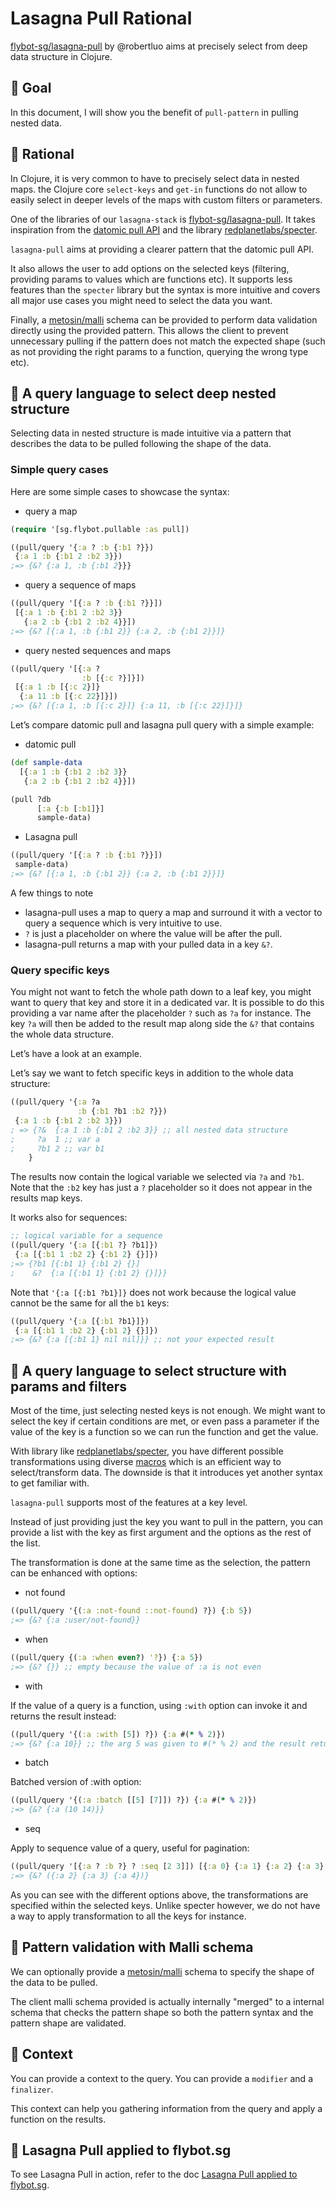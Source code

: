 # Lasagna Pull Rational

[flybot-sg/lasagna-pull](https://github.com/flybot-sg/lasagna-pull) by @robertluo aims at precisely select from deep data structure in Clojure.

## 🔸 Goal

In this document, I will show you the benefit of `pull-pattern` in pulling nested data.

## 🔸 Rational

In Clojure, it is very common to have to precisely select data in nested maps. the Clojure core `select-keys` and `get-in` functions do not allow to easily select in deeper levels of the maps with custom filters or parameters.

One of the libraries of our `lasagna-stack` is [flybot-sg/lasagna-pull](https://github.com/flybot-sg/lasagna-pull). It takes inspiration from the [datomic pull API](https://docs.datomic.com/on-prem/query/pull.html) and the library [redplanetlabs/specter](https://github.com/redplanetlabs/specter).

`lasagna-pull` aims at providing a clearer pattern that the datomic pull API.

It also allows the user to add options on the selected keys (filtering, providing params to values which are functions etc). It supports less features than the `specter` library but the syntax is more intuitive and covers all major use cases you might need to select the data you want.

Finally, a [metosin/malli](https://github.com/metosin/malli) schema can be provided to perform data validation directly using the provided pattern. This allows the client to prevent unnecessary pulling if the pattern does not match the expected shape (such as not providing the right params to a function, querying the wrong type etc).

## 🔸 A query language to select deep nested structure

Selecting data in nested structure is made intuitive via a pattern that describes the data to be pulled following the shape of the data.

### Simple query cases

Here are some simple cases to showcase the syntax:

- query a map

```clojure
(require '[sg.flybot.pullable :as pull])

((pull/query '{:a ? :b {:b1 ?}})
 {:a 1 :b {:b1 2 :b2 3}})
;=> {&? {:a 1, :b {:b1 2}}}
```

- query a sequence of maps

```clojure
((pull/query '[{:a ? :b {:b1 ?}}])
 [{:a 1 :b {:b1 2 :b2 3}}
   {:a 2 :b {:b1 2 :b2 4}}])
;=> {&? [{:a 1, :b {:b1 2}} {:a 2, :b {:b1 2}}]}
```

- query nested sequences and maps

```clojure
((pull/query '[{:a ?
                :b [{:c ?}]}])
 [{:a 1 :b [{:c 2}]}
  {:a 11 :b [{:c 22}]}])
;=> {&? [{:a 1, :b [{:c 2}]} {:a 11, :b [{:c 22}]}]}
```

Let’s compare datomic pull and lasagna pull query with a simple example:

- datomic pull

```clojure
(def sample-data
  [{:a 1 :b {:b1 2 :b2 3}}
   {:a 2 :b {:b1 2 :b2 4}}])

(pull ?db
      [:a {:b [:b1]}]
      sample-data)
```

- Lasagna pull
```clojure
((pull/query '[{:a ? :b {:b1 ?}}])
 sample-data)
;=> {&? [{:a 1, :b {:b1 2}} {:a 2, :b {:b1 2}}]}
```

A few things to note

- lasagna-pull uses a map to query a map and surround it with a vector to query a sequence which is very intuitive to use.
- `?` is just a placeholder on where the value will be after the pull.
- lasagna-pull returns a map with your pulled data in a key `&?`.

### Query specific keys

You might not want to fetch the whole path down to a leaf key, you might want to query that key and store it in a dedicated var. It is possible to do this providing a var name after the placeholder `?` such as `?a` for instance. The key `?a` will then be added to the result map along side the `&?` that contains the whole data structure.

Let’s have a look at an example.

Let’s say we want to fetch specific keys in addition to the whole data structure:

```clojure
((pull/query '{:a ?a
               :b {:b1 ?b1 :b2 ?}})
 {:a 1 :b {:b1 2 :b2 3}})
; => {?&  {:a 1 :b {:b1 2 :b2 3}} ;; all nested data structure
;     ?a  1 ;; var a
;     ?b1 2 ;; var b1
    }
```

The results now contain the logical variable we selected via `?a` and `?b1`. Note that the `:b2` key has just a `?` placeholder so it does not appear in the results map keys.

It works also for sequences:

```clojure
;; logical variable for a sequence
((pull/query '{:a [{:b1 ?} ?b1]})
 {:a [{:b1 1 :b2 2} {:b1 2} {}]})
;=> {?b1 [{:b1 1} {:b1 2} {}]
;    &?  {:a [{:b1 1} {:b1 2} {}]}}
```

Note that `'{:a [{:b1 ?b1}]}` does not work because the logical value cannot be the same for all the `b1` keys:

```clojure
((pull/query '{:a [{:b1 ?b1}]})
 {:a [{:b1 1 :b2 2} {:b1 2} {}]})
;=> {&? {:a [{:b1 1} nil nil]}} ;; not your expected result
```

## 🔸 A query language to select structure with params and filters

Most of the time, just selecting nested keys is not enough. We might want to select the key if certain conditions are met, or even pass a parameter if the value of the key is a function so we can run the function and get the value.

With library like [redplanetlabs/specter](https://github.com/redplanetlabs/specter), you have different possible transformations using diverse [macros](https://github.com/redplanetlabs/specter/wiki/List-of-Macros) which is an efficient way to select/transform data. The downside is that it introduces yet another syntax to get familiar with.

`lasagna-pull` supports most of the features at a key level.

Instead of just providing just the key you want to pull in the pattern, you can provide a list with the key as first argument and the options as the rest of the list.

The transformation is done at the same time as the selection, the pattern can be enhanced with options:

- not found

```clojure
((pull/query '{(:a :not-found ::not-found) ?}) {:b 5})
;=> {&? {:a :user/not-found}}
```

- when

```clojure
((pull/query {(:a :when even?) '?}) {:a 5})
;=> {&? {}} ;; empty because the value of :a is not even
```

- with

If the value of a query is a function, using `:with` option can invoke it and returns the result instead:

```clojure
((pull/query '{(:a :with [5]) ?}) {:a #(* % 2)})
;=> {&? {:a 10}} ;; the arg 5 was given to #(* % 2) and the result returned
```

- batch

Batched version of :with option:

```clojure
((pull/query '{(:a :batch [[5] [7]]) ?}) {:a #(* % 2)})
;=> {&? {:a (10 14)}}
```

- seq

Apply to sequence value of a query, useful for pagination:

```clojure
((pull/query '[{:a ? :b ?} ? :seq [2 3]]) [{:a 0} {:a 1} {:a 2} {:a 3} {:a 4}])
;=> {&? ({:a 2} {:a 3} {:a 4})}
```

As you can see with the different options above, the transformations are specified within the selected keys. Unlike specter however, we do not have a way to apply transformation to all the keys for instance.

## 🔸 Pattern validation with Malli schema

We can optionally provide a [metosin/malli](https://github.com/metosin/malli) schema to specify the shape of the data to be pulled.

The client malli schema provided is actually internally "merged" to a internal schema that checks the pattern shape so both the pattern syntax and the pattern shape are validated.

## 🔸 Context

You can provide a context to the query. You can provide a `modifier` and a `finalizer`.

This context can help you gathering information from the query and apply a function on the results.

## 🔸 Lasagna Pull applied to flybot.sg

To see Lasagna Pull in action, refer to the doc [Lasagna Pull applied to flybot.sg](./lasagna-pull-applied-to-flybot.md).
